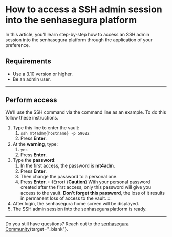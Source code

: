 # How to access a SSH admin session into the senhasegura platform

In this article, you’ll learn step-by-step how to access an SSH admin session into the senhasegura platform through the application of your preference.

## Requirements

* Use a 3.10 version or higher.
* Be an admin user.
***

## Perform access 

We’ll use the SSH command via the command line as an example. To do this follow these instructions.

1. Type this line to enter the vault:
    1. ```ssh mt4adm@{hostname} -p 59022```
    2. Press **Enter**.
2. At the **warning**, type:
    1. ```yes```
    2. Press **Enter**.
3. Type the **password**:
    1. In the first access, the password is **mt4adm**.
    2. Press **Enter**.
    3. Then change the password to a personal one.
    4. Press **Enter**.
    :::(Error) (**Caution**)
    With your personal password created after the first access, only this password will give you access to the vault. **Don’t forget this password**, the loss of it results in permanent loss of access to the vault.
    :::
6. After login, the senhasegura home screen will be displayed.
7. The SSH admin session into the senhasegura platform is ready.

***

Do you still have questions? Reach out to the [senhasegura Community](https://community.senhasegura.io/){target="_blank"}.
